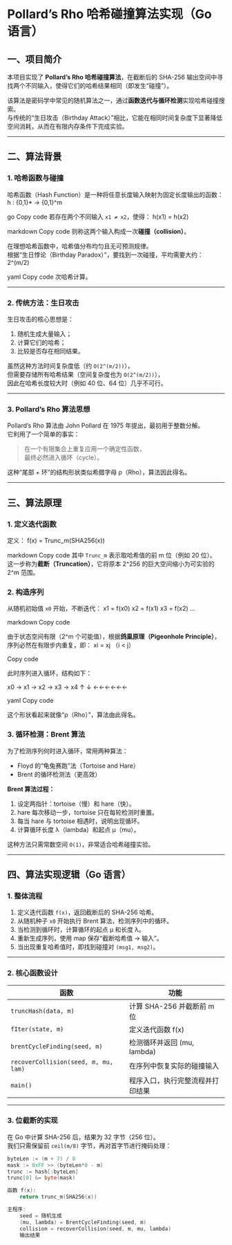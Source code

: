 # Pollard’s Rho 哈希碰撞算法实现（Go 语言）

## 一、项目简介

本项目实现了 **Pollard’s Rho 哈希碰撞算法**，在截断后的 SHA-256 输出空间中寻找两个不同输入，使得它们的哈希结果相同（即发生“碰撞”）。

该算法是密码学中常见的随机算法之一，通过**函数迭代与循环检测**实现哈希碰撞搜索。  
与传统的“生日攻击（Birthday Attack）”相比，它能在相同时间复杂度下显著降低空间消耗，从而在有限内存条件下完成实验。

---

## 二、算法背景

### 1. 哈希函数与碰撞

哈希函数（Hash Function）是一种将任意长度输入映射为固定长度输出的函数：
h : {0,1}* → {0,1}^m

go
Copy code
若存在两个不同输入 `x1 ≠ x2`，使得：
h(x1) = h(x2)

markdown
Copy code
则称这两个输入构成一次**碰撞（collision）**。

在理想哈希函数中，哈希值分布均匀且无可预测规律。  
根据“生日悖论（Birthday Paradox）”，要找到一次碰撞，平均需要大约：
2^(m/2)

yaml
Copy code
次哈希计算。

---

### 2. 传统方法：生日攻击

生日攻击的核心思想是：
1. 随机生成大量输入；
2. 计算它们的哈希；
3. 比较是否存在相同结果。

虽然这种方法时间复杂度低（约 `O(2^(m/2))`），  
但需要存储所有哈希结果（空间复杂度也为 `O(2^(m/2))`），  
因此在哈希长度较大时（例如 40 位、64 位）几乎不可行。

---

### 3. Pollard’s Rho 算法思想

Pollard’s Rho 算法由 John Pollard 在 1975 年提出，最初用于整数分解。  
它利用了一个简单的事实：

> 在一个有限集合上重复应用一个确定性函数，  
> 最终必然进入循环（cycle）。

这种“尾部 + 环”的结构形状类似希腊字母 ρ（Rho），算法因此得名。

---

## 三、算法原理

### 1. 定义迭代函数

定义：
f(x) = Trunc_m(SHA256(x))

markdown
Copy code
其中 `Trunc_m` 表示取哈希值的前 m 位（例如 20 位）。  
这一步称为**截断（Truncation）**，它将原本 2^256 的巨大空间缩小为可实验的 2^m 范围。

### 2. 构造序列

从随机初始值 `x0` 开始，不断迭代：
x1 = f(x0)
x2 = f(x1)
x3 = f(x2)
...

markdown
Copy code

由于状态空间有限（2^m 个可能值），根据**鸽巢原理（Pigeonhole Principle）**，  
序列必然在有限步内重复，即：
xi = xj （i < j）

Copy code

此时序列进入循环，结构如下：

x0 → x1 → x2 → x3 → x4
↑ ↓
←←←←←←

yaml
Copy code

这个形状看起来就像“ρ（Rho）”，算法由此得名。

### 3. 循环检测：Brent 算法

为了检测序列何时进入循环，常用两种算法：
- Floyd 的“龟兔赛跑”法（Tortoise and Hare）
- Brent 的循环检测法（更高效）

**Brent 算法过程：**
1. 设定两指针：tortoise（慢）和 hare（快）。
2. hare 每次移动一步，tortoise 只在每轮检测时重置。
3. 每当 hare 与 tortoise 相遇时，说明出现循环。
4. 计算循环长度 λ（lambda）和起点 μ（mu）。

这种方法只需常数空间 `O(1)`，非常适合哈希碰撞实验。

---

## 四、算法实现逻辑（Go 语言）

### 1. 整体流程

1. 定义迭代函数 `f(x)`，返回截断后的 SHA-256 哈希。
2. 从随机种子 `x0` 开始执行 Brent 算法，检测序列中的循环。
3. 当检测到循环时，计算循环的起点 μ 和长度 λ。
4. 重新生成序列，使用 map 保存“截断哈希值 → 输入”。
5. 当出现重复哈希值时，即找到碰撞对 `(msg1, msg2)`。

---

### 2. 核心函数设计

| 函数 | 功能 |
|------|------|
| `truncHash(data, m)` | 计算 SHA-256 并截断前 m 位 |
| `fIter(state, m)` | 定义迭代函数 f(x) |
| `brentCycleFinding(seed, m)` | 检测循环并返回 (mu, lambda) |
| `recoverCollision(seed, m, mu, lam)` | 在序列中恢复实际的碰撞输入 |
| `main()` | 程序入口，执行完整流程并打印结果 |

---

### 3. 位截断的实现

在 Go 中计算 SHA-256 后，结果为 32 字节（256 位）。  
我们只需保留前 `ceil(m/8)` 字节，再对首字节进行掩码处理：
```go
byteLen := (m + 7) / 8
mask := 0xFF >> (byteLen*8 - m)
trunc := hash[:byteLen]
trunc[0] &= byte(mask)

函数 f(x):
    return trunc_m(SHA256(x))

主程序:
    seed = 随机生成
    (mu, lambda) = BrentCycleFinding(seed, m)
    collision = recoverCollision(seed, m, mu, lambda)
    输出结果
